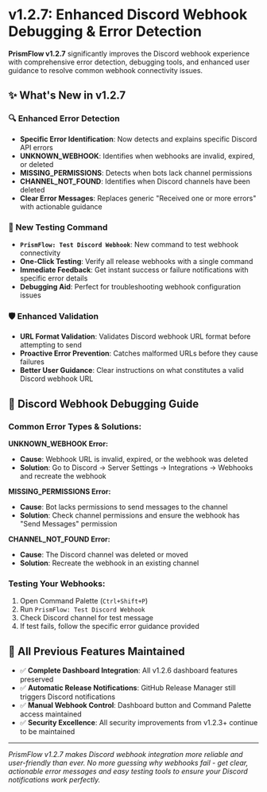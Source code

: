 # v1.2.7: Enhanced Discord Webhook Debugging & Error Detection

**PrismFlow v1.2.7** significantly improves the Discord webhook experience with comprehensive error detection, debugging tools, and enhanced user guidance to resolve common webhook connectivity issues.

## ✨ What's New in v1.2.7

### 🔍 Enhanced Error Detection

- **Specific Error Identification**: Now detects and explains specific Discord API errors
- **UNKNOWN_WEBHOOK**: Identifies when webhooks are invalid, expired, or deleted
- **MISSING_PERMISSIONS**: Detects when bots lack channel permissions
- **CHANNEL_NOT_FOUND**: Identifies when Discord channels have been deleted
- **Clear Error Messages**: Replaces generic "Received one or more errors" with actionable guidance

### 🧪 New Testing Command

- **`PrismFlow: Test Discord Webhook`**: New command to test webhook connectivity
- **One-Click Testing**: Verify all release webhooks with a single command
- **Immediate Feedback**: Get instant success or failure notifications with specific error details
- **Debugging Aid**: Perfect for troubleshooting webhook configuration issues

### 🛡️ Enhanced Validation

- **URL Format Validation**: Validates Discord webhook URL format before attempting to send
- **Proactive Error Prevention**: Catches malformed URLs before they cause failures
- **Better User Guidance**: Clear instructions on what constitutes a valid Discord webhook URL

## 🔧 Discord Webhook Debugging Guide

### Common Error Types & Solutions:

**UNKNOWN_WEBHOOK Error:**

- **Cause**: Webhook URL is invalid, expired, or the webhook was deleted
- **Solution**: Go to Discord → Server Settings → Integrations → Webhooks and recreate the webhook

**MISSING_PERMISSIONS Error:**

- **Cause**: Bot lacks permissions to send messages to the channel
- **Solution**: Check channel permissions and ensure the webhook has "Send Messages" permission

**CHANNEL_NOT_FOUND Error:**

- **Cause**: The Discord channel was deleted or moved
- **Solution**: Recreate the webhook in an existing channel

### Testing Your Webhooks:

1. Open Command Palette (`Ctrl+Shift+P`)
2. Run `PrismFlow: Test Discord Webhook`
3. Check Discord channel for test message
4. If test fails, follow the specific error guidance provided

## 🚀 All Previous Features Maintained

- ✅ **Complete Dashboard Integration**: All v1.2.6 dashboard features preserved
- ✅ **Automatic Release Notifications**: GitHub Release Manager still triggers Discord notifications
- ✅ **Manual Webhook Control**: Dashboard button and Command Palette access maintained
- ✅ **Security Excellence**: All security improvements from v1.2.3+ continue to be maintained

---

_PrismFlow v1.2.7 makes Discord webhook integration more reliable and user-friendly than ever. No more guessing why webhooks fail - get clear, actionable error messages and easy testing tools to ensure your Discord notifications work perfectly._
